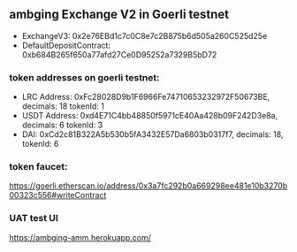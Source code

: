 ## ambging Exchange V2 in Goerli testnet
- ExchangeV3: 0x2e76EBd1c7c0C8e7c2B875b6d505a260C525d25e
- DefaultDepositContract: 0xb684B265f650a77afd27Ce0D95252a7329B5bD72

### token addresses on goerli testnet:
- LRC Address: 0xFc28028D9b1F6966Fe74710653232972F50673BE,   decimals: 18  tokenId: 1  
- USDT Address: 0xd4E71C4bb48850f5971cE40Aa428b09F242D3e8a, decimals: 6   tokenId: 3  
- DAI: 0xCd2c81B322A5b530b5fA3432E57Da6803b0317f7, decimals: 18, tokenId: 6

### token faucet:

https://goerli.etherscan.io/address/0x3a7fc292b0a669298ee481e10b3270b00323c556#writeContract

### UAT test UI
https://ambging-amm.herokuapp.com/